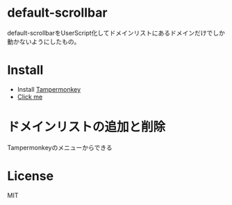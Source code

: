 # default-scrollbar

default-scrollbarをUserScript化してドメインリストにあるドメインだけでしか動かないようにしたもの。

# Install

- Install [Tampermonkey](https://www.tampermonkey.net)
- [Click me](https://github.com/coke12103/default-scrollbar/raw/main/defaultscrollbar.user.js)

# ドメインリストの追加と削除

Tampermonkeyのメニューからできる

# License

MIT
